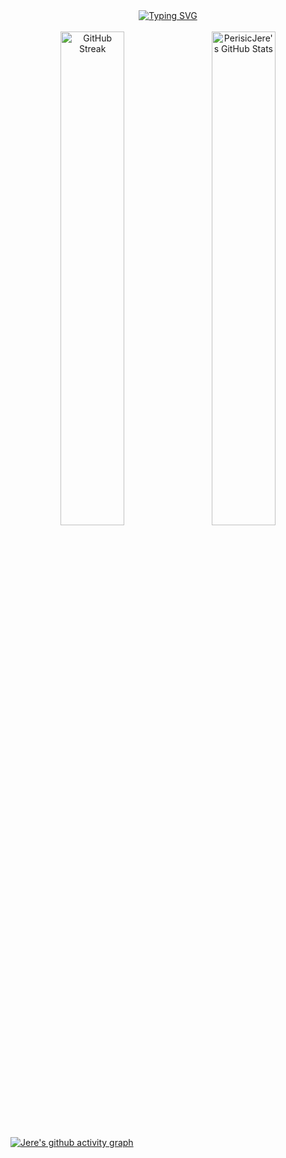 <div align=center>
<a href="https://git.io/typing-svg"><img src="https://readme-typing-svg.demolab.com?font=Fira+Code&duration=3500&pause=500&center=true&vCenter=true&multiline=true&width=750&height=100&lines=Jere+Perisic;Grad+Student+at+Northeastern+University" alt="Typing SVG" /></a>
</div>
<br>
<div align=center>
<a href="https://git.io/streak-stats"><img src="https://github-readme-streak-stats.herokuapp.com?user=PerisicJere&theme=tokyonight&card_width=450&card_height=200&background=00000000&border=36BCF7&stroke=36BCF7&ring=36BCF7&fire=EB3400&currStreakNum=36BCF7&sideNums=36BCF7&currStreakLabel=36BCF7&sideLabels=36BCF7&dates=36BCF7" alt="GitHub Streak" style="display:inline-block; width: 45%; height: auto;"/></a> &ensp;
<a href="https://awesome-github-stats.azurewebsites.net/index.html??cardType=level&theme=tokyonight&preferLogin=false&Background=00000000&Text=36BCF7&Title=36BCF7&Ring=36BCF7&Border=36BCF7">    <img  alt="PerisicJere's GitHub Stats" src="https://awesome-github-stats.azurewebsites.net/user-stats/PerisicJere?cardType=level&theme=tokyonight&preferLogin=false&Title=00000000&Background=00000000&Text=36BCF7&Title=36BCF7&Ring=36BCF7&Border=36BCF7" style="display:inline-block; width: 45%; height: auto;;"/>  </a>
</div>

[![Jere's github activity graph](https://github-readme-activity-graph.vercel.app/graph?username=PerisicJere&bg_color=22272e&color=36bcf7&line=36bcf7&point=36bcf7&area=true&hide_border=true&hide_title=true)](https://github.com/ashutosh00710/github-readme-activity-graph)

